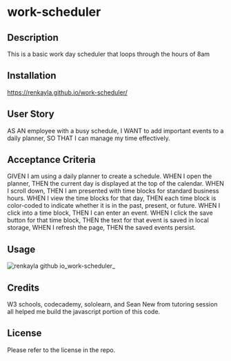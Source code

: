 # work-scheduler


## Description
This is a basic work  day scheduler that loops through the hours of 8am


## Installation

https://renkayla.github.io/work-scheduler/

## User Story 

AS AN employee with a busy schedule,
I WANT to add important events to a daily planner,
SO THAT I can manage my time effectively.

## Acceptance Criteria

GIVEN I am using a daily planner to create a schedule.
WHEN I open the planner,
THEN the current day is displayed at the top of the calendar.
WHEN I scroll down,
THEN I am presented with time blocks for standard business hours.
WHEN I view the time blocks for that day,
THEN each time block is color-coded to indicate whether it is in the past, present, or future.
WHEN I click into a time block,
THEN I can enter an event.
WHEN I click the save button for that time block,
THEN the text for that event is saved in local storage,
WHEN I refresh the page,
THEN the saved events persist.

## Usage

![renkayla github io_work-scheduler_](https://user-images.githubusercontent.com/116777951/228028623-066fe55a-55a8-46fc-afdf-9977cd9919dc.png)

## Credits 

W3 schools, codecademy, sololearn, and Sean New from tutoring session all helped me build the javascript portion of this code.


## License 
 Please refer to the license in the repo.
